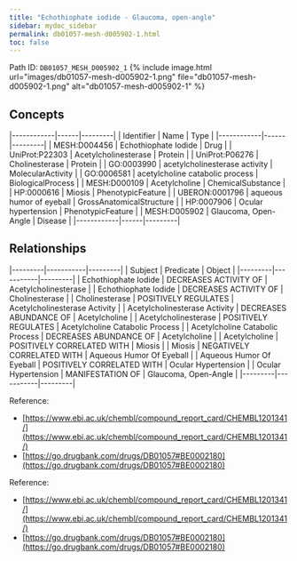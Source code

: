 ```yaml
---
title: "Echothiophate iodide - Glaucoma, open-angle"
sidebar: mydoc_sidebar
permalink: db01057-mesh-d005902-1.html
toc: false 
---
```



Path ID: `DB01057_MESH_D005902_1`
{% include image.html url="images/db01057-mesh-d005902-1.png" file="db01057-mesh-d005902-1.png" alt="db01057-mesh-d005902-1" %}

## Concepts

|------------|------|---------|
| Identifier | Name | Type    |
|------------|------|---------|
| MESH:D004456 | Echothiophate Iodide | Drug |
| UniProt:P22303 | Acetylcholinesterase | Protein |
| UniProt:P06276 | Cholinesterase | Protein |
| GO:0003990 | acetylcholinesterase activity | MolecularActivity |
| GO:0006581 | acetylcholine catabolic process | BiologicalProcess |
| MESH:D000109 | Acetylcholine | ChemicalSubstance |
| HP:0000616 | Miosis | PhenotypicFeature |
| UBERON:0001796 | aqueous humor of eyeball | GrossAnatomicalStructure |
| HP:0007906 | Ocular hypertension | PhenotypicFeature |
| MESH:D005902 | Glaucoma, Open-Angle | Disease |
|------------|------|---------|

## Relationships

|---------|-----------|---------|
| Subject | Predicate | Object  |
|---------|-----------|---------|
| Echothiophate Iodide | DECREASES ACTIVITY OF | Acetylcholinesterase |
| Echothiophate Iodide | DECREASES ACTIVITY OF | Cholinesterase |
| Cholinesterase | POSITIVELY REGULATES | Acetylcholinesterase Activity |
| Acetylcholinesterase Activity | DECREASES ABUNDANCE OF | Acetylcholine |
| Acetylcholinesterase | POSITIVELY REGULATES | Acetylcholine Catabolic Process |
| Acetylcholine Catabolic Process | DECREASES ABUNDANCE OF | Acetylcholine |
| Acetylcholine | POSITIVELY CORRELATED WITH | Miosis |
| Miosis | NEGATIVELY CORRELATED WITH | Aqueous Humor Of Eyeball |
| Aqueous Humor Of Eyeball | POSITIVELY CORRELATED WITH | Ocular Hypertension |
| Ocular Hypertension | MANIFESTATION OF | Glaucoma, Open-Angle |
|---------|-----------|---------|

Reference: 
  - [https://www.ebi.ac.uk/chembl/compound_report_card/CHEMBL1201341/](https://www.ebi.ac.uk/chembl/compound_report_card/CHEMBL1201341/)
  - [https://go.drugbank.com/drugs/DB01057#BE0002180](https://go.drugbank.com/drugs/DB01057#BE0002180)

Reference: 
  - [https://www.ebi.ac.uk/chembl/compound_report_card/CHEMBL1201341/](https://www.ebi.ac.uk/chembl/compound_report_card/CHEMBL1201341/)
  - [https://go.drugbank.com/drugs/DB01057#BE0002180](https://go.drugbank.com/drugs/DB01057#BE0002180)
